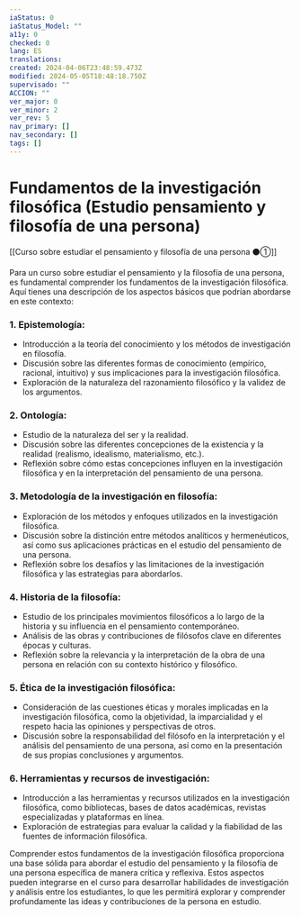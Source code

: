 ```yaml
---
iaStatus: 0
iaStatus_Model: ""
a11y: 0
checked: 0
lang: ES
translations: 
created: 2024-04-06T23:48:59.473Z
modified: 2024-05-05T18:48:18.750Z
supervisado: ""
ACCION: ""
ver_major: 0
ver_minor: 2
ver_rev: 5
nav_primary: []
nav_secondary: []
tags: []
---
```

# Fundamentos de la investigación filosófica (Estudio pensamiento y filosofía de una persona)

[[Curso sobre estudiar el pensamiento y filosofía de una persona ⚫①]]

Para un curso sobre estudiar el pensamiento y la filosofía de una persona, es fundamental comprender los fundamentos de la investigación filosófica. Aquí tienes una descripción de los aspectos básicos que podrían abordarse en este contexto:

### 1. **Epistemología:**
   - Introducción a la teoría del conocimiento y los métodos de investigación en filosofía.
   - Discusión sobre las diferentes formas de conocimiento (empírico, racional, intuitivo) y sus implicaciones para la investigación filosófica.
   - Exploración de la naturaleza del razonamiento filosófico y la validez de los argumentos.

### 2. **Ontología:**
   - Estudio de la naturaleza del ser y la realidad.
   - Discusión sobre las diferentes concepciones de la existencia y la realidad (realismo, idealismo, materialismo, etc.).
   - Reflexión sobre cómo estas concepciones influyen en la investigación filosófica y en la interpretación del pensamiento de una persona.

### 3. **Metodología de la investigación en filosofía:**
   - Exploración de los métodos y enfoques utilizados en la investigación filosófica.
   - Discusión sobre la distinción entre métodos analíticos y hermenéuticos, así como sus aplicaciones prácticas en el estudio del pensamiento de una persona.
   - Reflexión sobre los desafíos y las limitaciones de la investigación filosófica y las estrategias para abordarlos.

### 4. **Historia de la filosofía:**
   - Estudio de los principales movimientos filosóficos a lo largo de la historia y su influencia en el pensamiento contemporáneo.
   - Análisis de las obras y contribuciones de filósofos clave en diferentes épocas y culturas.
   - Reflexión sobre la relevancia y la interpretación de la obra de una persona en relación con su contexto histórico y filosófico.

### 5. **Ética de la investigación filosófica:**
   - Consideración de las cuestiones éticas y morales implicadas en la investigación filosófica, como la objetividad, la imparcialidad y el respeto hacia las opiniones y perspectivas de otros.
   - Discusión sobre la responsabilidad del filósofo en la interpretación y el análisis del pensamiento de una persona, así como en la presentación de sus propias conclusiones y argumentos.

### 6. **Herramientas y recursos de investigación:**
   - Introducción a las herramientas y recursos utilizados en la investigación filosófica, como bibliotecas, bases de datos académicas, revistas especializadas y plataformas en línea.
   - Exploración de estrategias para evaluar la calidad y la fiabilidad de las fuentes de información filosófica.

Comprender estos fundamentos de la investigación filosófica proporciona una base sólida para abordar el estudio del pensamiento y la filosofía de una persona específica de manera crítica y reflexiva. Estos aspectos pueden integrarse en el curso para desarrollar habilidades de investigación y análisis entre los estudiantes, lo que les permitirá explorar y comprender profundamente las ideas y contribuciones de la persona en estudio.